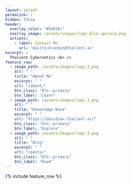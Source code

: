 ```yaml
---
layout: splash
permalink: /
hidden: false
header:
  overlay_color: "#5e616c"
  overlay_image: /assets/images/logo_blue_upscale.png
  actions:
    - label: Contact Me
      url: "mailto:brandyn@thalient.ai"
excerpt: >
  Thalient Cybernetics <br />
feature_row:
  - image_path: /assets/images/logo_2.png
    alt: " "
    title: "About Me"
    excerpt: " "
    url: "/about/"
    btn_class: "btn--primary"
    btn_label: "Learn"
  - image_path: /assets/images/logo_1.png
    alt: " "
    title: "Knowledge Base"
    excerpt: " "
    url: "https://obsidian.thalient.ai/"
    btn_class: "btn--primary"
    btn_label: "Explore"
  - image_path: /assets/images/logo_3.png
    alt: " "
    title: "Blog"
    excerpt: " "
    url: "/posts/"
    btn_class: "btn--primary"
    btn_label: "Read"
---
```


{% include feature_row %}
